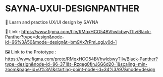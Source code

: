 # SAYNA-UXUI-DESIGNPANTHER
🎯 Learn and practice UX/UI design by SAYNA

🔗 Link : https://www.figma.com/file/RMqxHCO54BVhwlcbwyTIIv/Black-Panther?type=design&node-id=96%3A50&mode=design&t=bm9Xx7rPmLqgLy0d-1 <br>

🖼️ Link to the Prototype : https://www.figma.com/proto/RMqxHCO54BVhwlcbwyTIIv/Black-Panther?type=design&node-id=96-371&t=Rzqeg0fjnJ6G6d20-1&scaling=min-zoom&page-id=0%3A1&starting-point-node-id=34%3A97&mode=design

